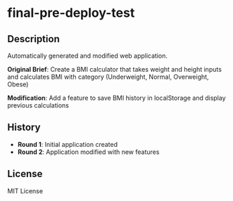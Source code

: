 # final-pre-deploy-test

## Description
Automatically generated and modified web application.

**Original Brief**: Create a BMI calculator that takes weight and height inputs and calculates BMI with category (Underweight, Normal, Overweight, Obese)

**Modification**: Add a feature to save BMI history in localStorage and display previous calculations

## History
- **Round 1**: Initial application created
- **Round 2**: Application modified with new features

## License
MIT License

